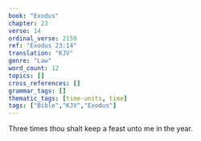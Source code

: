 ```yaml
---
book: "Exodus"
chapter: 23
verse: 14
ordinal_verse: 2159
ref: "Exodus 23:14"
translation: "KJV"
genre: "Law"
word_count: 12
topics: []
cross_references: []
grammar_tags: []
thematic_tags: [time-units, time]
tags: ["Bible","KJV","Exodus"]
---
```

Three times thou shalt keep a feast unto me in the year.
